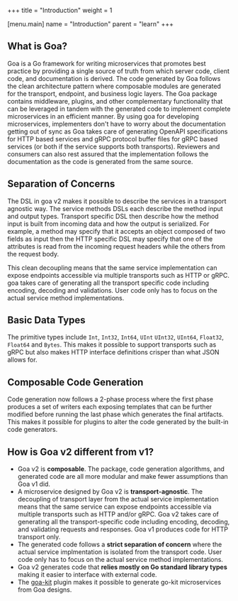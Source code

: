 +++ title = "Introduction" weight = 1

[menu.main] name = "Introduction" parent = "learn" +++

## What is Goa?

Goa is a Go framework for writing microservices that promotes best practice by providing a single source of truth from which server code, client code, and documentation is derived. The code generated by Goa follows the clean architecture pattern where composable modules are generated for the transport, endpoint, and business logic layers. The Goa package contains middleware, plugins, and other complementary functionality that can be leveraged in tandem with the generated code to implement complete microservices in an efficient manner. By using goa for developing microservices, implementers don't have to worry about the documentation getting out of sync as Goa takes care of generating OpenAPI specifications for HTTP based services and gRPC protocol buffer files for gRPC based services (or both if the service supports both transports). Reviewers and consumers can also rest assured that the implementation follows the documentation as the code is generated from the same source.

## Separation of Concerns

The DSL in goa v2 makes it possible to describe the services in a transport agnostic way. The service methods DSLs each describe the method input and output types. Transport specific DSL then describe how the method input is built from incoming data and how the output is serialized. For example, a method may specify that it accepts an object composed of two fields as input then the HTTP specific DSL may specify that one of the attributes is read from the incoming request headers while the others from the request body.

This clean decoupling means that the same service implementation can expose endpoints accessible via multiple transports such as HTTP or gRPC. goa takes care of generating all the transport specific code including encoding, decoding and validations. User code only has to focus on the actual service method implementations.

## Basic Data Types

The primitive types include `Int`, `Int32`, `Int64`, `UInt` `UInt32`, `UInt64`, `Float32`, `Float64` and `Bytes`. This makes it possible to support transports such as gRPC but also makes HTTP interface definitions crisper than what JSON allows for.

## Composable Code Generation

Code generation now follows a 2-phase process where the first phase produces a set of writers each exposing templates that can be further modified before running the last phase which generates the final artifacts. This makes it possible for plugins to alter the code generated by the built-in code generators.

## How is Goa v2 different from v1?

* Goa v2 is **composable**. The package, code generation algorithms, and generated code are all more modular and make fewer assumptions than Goa v1 did.
* A microservice designed by Goa v2 is **transport-agnostic**. The decoupling of transport layer from the actual service implementation means that the same service can expose endpoints accessible via multiple transports such as HTTP and/or gRPC. Goa v2 takes care of generating all the transport-specific code including encoding, decoding, and validating requests and responses. Goa v1 produces code for HTTP transport only.
* The generated code follows a **strict separation of concern** where the actual service implmentation is isolated from the transport code. User code only has to focus on the actual service method implementations.
* Goa v2 generates code that **relies mostly on Go standard library types** making it easier to interface with external code.
* The [goa-kit](https://github.com/goadesign/plugins/goakit) plugin makes it possible to generate go-kit microservices from Goa designs.
